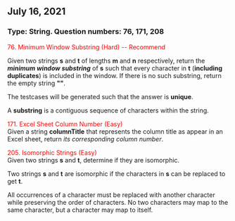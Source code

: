 ## July 16, 2021
### Type: String. Question numbers: 76, 171, 208
<span style='color:red'> 76. Minimum Window Substring (Hard) -- Recommend</span>  

Given two strings __s__ and __t__ of lengths __m__ and __n__ respectively, return the *__minimum window substring__* of __s__ such that every character in __t__ (__including duplicates__) is included in the window. If there is no such substring, return the empty string __""__.

The testcases will be generated such that the answer is __unique__.

A __substring__ is a contiguous sequence of characters within the string.

<span style='color:red'> 171. Excel Sheet Column Number (Easy)</span>  
Given a string __columnTitle__ that represents the column title as appear in an Excel sheet, return *its corresponding column number*.

<span style='color:red'> 205. Isomorphic Strings (Easy)</span>  
Given two strings __s__ and __t__, determine if they are isomorphic.

Two strings __s__ and __t__ are isomorphic if the characters in __s__ can be replaced to get __t__.

All occurrences of a character must be replaced with another character while preserving the order of characters. No two characters may map to the same character, but a character may map to itself.
